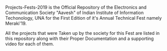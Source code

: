 Projects-Fests-2019 is the Official Repository of the Electronics and Communication Society "Aavesh"
of Indian Institute of Information Techonology, UNA for the First Edition of it's Annual Technical Fest 
namely Meraki'19. 

All the projects that were Taken up by the society for this Fest are listed in this repository along with their 
Proper Documentation and a supporting video for each of them. 
